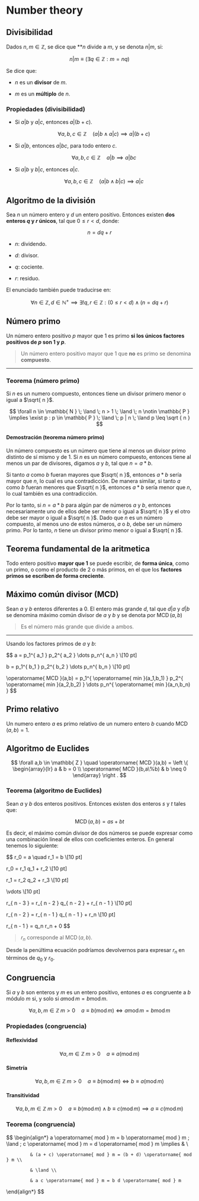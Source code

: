 # Number theory

## Divisibilidad

Dados $n,m \in \mathbb{ Z }$, se dice que **$n$ divide a $m$, y se denota $n | m$, si:

$$
n | m \equiv (\exists q \in \mathbb{ Z } : m = n q)
$$

Se dice que:

- $n$ es un **divisor** de $m$.

- $m$ es un **múltiplo** de $n$.

### Propiedades (divisibilidad)

- Si $a | b$ y $a | c$, entonces $a | (b + c)$.

    $$
    \forall a,b,c \in \mathbb{ Z } \quad (a | b \; \land \; a | c) \implies a | (b + c)
    $$

- Si $a | b$, entonces $a | b c$, para todo entero $c$.

    $$
    \forall a,b,c \in \mathbb{ Z } \quad a | b \implies a | b c
    $$

- Si $a | b$ y $b | c$, entonces $a | c$.

    $$
    \forall a,b,c \in \mathbb{ Z } \quad (a | b \; \land \; b | c) \implies a | c
    $$

## Algoritmo de la división

Sea $n$ un número entero y $d$ un entero positivo. Entonces existen **dos enteros $q$ y $r$ únicos**, tal que $0 \leq r < d$, donde:

$$
n = d q + r
$$

- $n$: dividendo.

- $d$: divisor.

- $q$: cociente.

- $r$: residuo.

El enunciado también puede traducirse en:

$$
\forall n \in \mathbb{ Z }, d \in \mathbb{ N }^+ \implies \exists! q,r \in \mathbb{ Z } : (0 \leq r < d) \; \land \; (n = d q + r)
$$

## Número primo

Un número entero positivo $p$ mayor que $1$ es primo **si los únicos factores positivos de $p$ son $1$ y $p$**.

> Un número entero positivo mayor que $1$ que **no** es primo se denomina **compuesto**.

---

### Teorema (número primo)

Si $n$ es un numero compuesto, entonces tiene un divisor primero menor o igual a $\sqrt{ n }$.

$$
\forall n \in \mathbb{ N } \; \land \; n > 1 \; \land \; n \notin \mathbb{ P } \implies \exist p : p \in \mathbb{ P } \; \land \; p | n \; \land p \leq \sqrt { n }
$$

#### Demostración (teorema número primo)

Un número compuesto es un número que tiene al menos un divisor primo distinto de sí mismo y de 1. Si $n$ es un número compuesto, entonces tiene al menos un par de divisores, digamos $a$ y $b$, tal que $n = a * b$.

Si tanto $a$ como $b$ fueran mayores que $\sqrt{ n }$, entonces $a * b$ sería mayor que $n$, lo cual es una contradicción. De manera similar, si tanto $a$ como $b$ fueran menores que $\sqrt{ n }$, entonces $a * b$ sería menor que $n$, lo cual también es una contradicción.

Por lo tanto, si $n = a * b$ para algún par de números $a$ y $b$, entonces necesariamente uno de ellos debe ser menor o igual a $\sqrt{ n }$ y el otro debe ser mayor o igual a $\sqrt{ n }$. Dado que $n$ es un número compuesto, al menos uno de estos números, $a$ o $b$, debe ser un número primo. Por lo tanto, $n$ tiene un divisor primo menor o igual a $\sqrt{ n }$.

## Teorema fundamental de la aritmetica

Todo entero positivo **mayor que $1$** se puede escribir, de **forma única**, como un primo, o como el producto de $2$ o más primos, en el que los **factores primos se escriben de forma creciente**.

## Máximo común divisor (MCD)

Sean $a$ y $b$ enteros diferentes a $0$. El entero más grande $d$, tal que $d | a$ y $d | b$ se denomina máximo común divisor de $a$ y $b$ y se denota por $\operatorname{ MCD }(a,b)$

> Es el número más grande que divide a ambos.

---

Usando los factores primos de $a$ y $b$:

$$
a = p_1^{ a_1 } p_2^{ a_2 } \dots p_n^{ a_n } \\[10 pt]

b = p_1^{ b_1 } p_2^{ b_2 } \dots p_n^{ b_n } \\[10 pt]

\operatorname{ MCD }(a,b) = p_1^{ \operatorname{ min }(a_1,b_1) } p_2^{ \operatorname{ min }(a_2,b_2) } \dots p_n^{ \operatorname{ min }(a_n,b_n) }
$$

## Primo relativo

Un numero entero $a$ es primo relativo de un numero entero $b$ cuando $\operatorname{ MCD }(a,b) = 1$.

## Algoritmo de Euclides

$$
\forall a,b \in \mathbb{ Z } \quad \operatorname{ MCD }(a,b) = \left \{
\begin{array}{lr}
    a                            & b = 0 \\
    \operatorname{ MCD }(b,a\%b) & b \neq 0
\end{array} \right .
$$

### Teorema (algoritmo de Euclides)

Sean $a$ y $b$ dos enteros positivos. Entonces existen dos enteros $s$ y $t$ tales que:

$$
\operatorname{ MCD }(a,b) = a s + b t
$$

Es decir, el máximo común divisor de dos números se puede expresar como una combinación lineal de ellos con coeficientes enteros. En general tenemos lo siguiente:

$$
r_0 = a \quad r_1 = b \\[10 pt]

r_0 = r_1 q_1 + r_2 \\[10 pt]

r_1 = r_2 q_2 + r_3 \\[10 pt]

\vdots \\[10 pt]

r_{ n - 3 } = r_{ n - 2 } q_{ n - 2 } + r_{ n - 1 } \\[10 pt]

r_{ n - 2 } = r_{ n - 1 } q_{ n - 1 } + r_n \\[10 pt]

r_{ n - 1 } = q_n r_n + 0
$$

> $r_n$ corresponde al $\operatorname{ MCD }(a,b)$.

Desde la penúltima ecuación podríamos devolvernos para expresar $r_n$ en términos de $q_0$ y $r_0$.

## Congruencia

Si $a$ y $b$ son enteros y $m$ es un entero positivo, entones $a$ es congruente a $b$ módulo $m$ si, y solo si $a \operatorname{ mod } m = b \operatorname{ mod } m$.

$$
\forall a,b,m \in \mathbb{ Z } \; m > 0 \quad a \equiv b (\operatorname{ mod } m) \iff a \operatorname{ mod } m = b \operatorname{ mod } m
$$

### Propiedades (congruencia)

#### Reflexividad

$$
\forall a,m \in \mathbb{ Z } \; m > 0 \quad a \equiv a (\operatorname{ mod } m)
$$

#### Simetría

$$
\forall a,b,m \in \mathbb{ Z } \; m > 0 \quad a \equiv b (\operatorname{ mod } m) \iff b \equiv a (\operatorname{ mod } m)
$$

#### Transitividad

$$
\forall a,b,m \in \mathbb{ Z } \; m > 0 \quad a \equiv b (\operatorname{ mod } m) \; \land \; b \equiv c (\operatorname{ mod } m) \implies a \equiv c (\operatorname{ mod } m)
$$

### Teorema (congruencia)

$$
\begin{align*}
    a \operatorname{ mod } m = b \operatorname{ mod } m \; \land \; c \operatorname{ mod } m = d \operatorname{ mod } m \implies & \\

             & (a + c) \operatorname{ mod } m = (b + d) \operatorname{ mod } m \\

             & \land \\

             & a c \operatorname{ mod } m = b d \operatorname{ mod } m
\end{align*}
$$